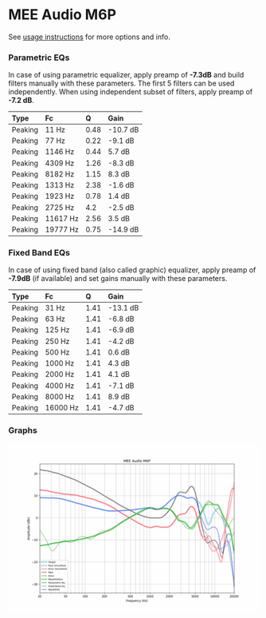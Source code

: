 # MEE Audio M6P
See [usage instructions](https://github.com/jaakkopasanen/AutoEq#usage) for more options and info.

### Parametric EQs
In case of using parametric equalizer, apply preamp of **-7.3dB** and build filters manually
with these parameters. The first 5 filters can be used independently.
When using independent subset of filters, apply preamp of **-7.2 dB**.

| Type    | Fc       |    Q | Gain     |
|:--------|:---------|:-----|:---------|
| Peaking | 11 Hz    | 0.48 | -10.7 dB |
| Peaking | 77 Hz    | 0.22 | -9.1 dB  |
| Peaking | 1146 Hz  | 0.44 | 5.7 dB   |
| Peaking | 4309 Hz  | 1.26 | -8.3 dB  |
| Peaking | 8182 Hz  | 1.15 | 8.3 dB   |
| Peaking | 1313 Hz  | 2.38 | -1.6 dB  |
| Peaking | 1923 Hz  | 0.78 | 1.4 dB   |
| Peaking | 2725 Hz  | 4.2  | -2.5 dB  |
| Peaking | 11617 Hz | 2.56 | 3.5 dB   |
| Peaking | 19777 Hz | 0.75 | -14.9 dB |

### Fixed Band EQs
In case of using fixed band (also called graphic) equalizer, apply preamp of **-7.9dB**
(if available) and set gains manually with these parameters.

| Type    | Fc       |    Q | Gain     |
|:--------|:---------|:-----|:---------|
| Peaking | 31 Hz    | 1.41 | -13.1 dB |
| Peaking | 63 Hz    | 1.41 | -6.8 dB  |
| Peaking | 125 Hz   | 1.41 | -6.9 dB  |
| Peaking | 250 Hz   | 1.41 | -4.2 dB  |
| Peaking | 500 Hz   | 1.41 | 0.6 dB   |
| Peaking | 1000 Hz  | 1.41 | 4.3 dB   |
| Peaking | 2000 Hz  | 1.41 | 4.1 dB   |
| Peaking | 4000 Hz  | 1.41 | -7.1 dB  |
| Peaking | 8000 Hz  | 1.41 | 8.9 dB   |
| Peaking | 16000 Hz | 1.41 | -4.7 dB  |

### Graphs
![](./MEE%20Audio%20M6P.png)